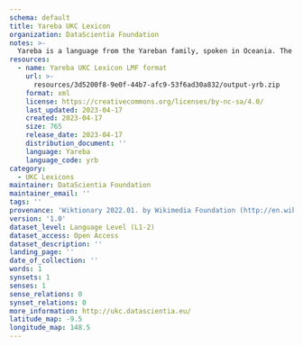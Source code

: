 ```yaml
---
schema: default
title: Yareba UKC Lexicon
organization: DataScientia Foundation
notes: >-
  Yareba is a language from the Yareban family, spoken in Oceania. The UKC Lexicon of Yareba is represented as a lexico-semantic network. It consists of words, word senses, synsets, as well as sense-level and synset-level relationships.
resources:
  - name: Yareba UKC Lexicon LMF format
    url: >-
      resources/3d5200f8-9e0f-44b7-afc9-53f6ad30a832/output-yrb.zip
    format: xml
    license: https://creativecommons.org/licenses/by-nc-sa/4.0/
    last_updated: 2023-04-17
    created: 2023-04-17
    size: 765
    release_date: 2023-04-17
    distribution_document: ''
    language: Yareba
    language_code: yrb
category:
  - UKC Lexicons
maintainer: DataScientia Foundation
maintainer_email: ''
tags: ''
provenance: 'Wiktionary 2022.01. by Wikimedia Foundation (http://en.wiktionary.org); Princeton WordNet 2.1 by Princeton University (https://wordnet.princeton.edu)'
version: '1.0'
dataset_level: Language Level (L1-2)
dataset_access: Open Access
dataset_description: ''
landing_page: ''
date_of_collection: ''
words: 1
synsets: 1
senses: 1
sense_relations: 0
synset_relations: 0
more_information: http://ukc.datascientia.eu/
latitude_map: -9.5
longitude_map: 148.5
---
```

